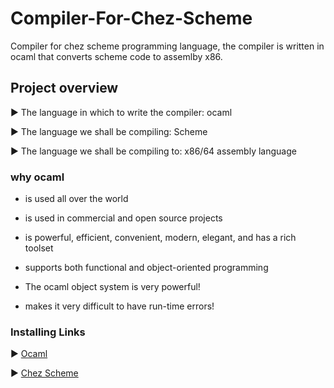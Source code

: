 # Compiler-For-Chez-Scheme
Compiler for chez scheme programming language, the compiler is written in ocaml that converts scheme code to assemlby x86.


## Project overview
▶ The language in which to write the compiler: ocaml

▶ The language we shall be compiling: Scheme

▶ The language we shall be compiling to: x86/64 assembly
language

### why ocaml
- is used all over the world

- is used in commercial and open source projects

- is powerful, efficient, convenient, modern, elegant, and has a
rich toolset

- supports both functional and object-oriented programming

- The ocaml object system is very powerful!

- makes it very difficult to have run-time errors!

### Installing Links
▶ [Ocaml](https://ocaml.org/)

▶ [Chez Scheme](https://cisco.github.io/ChezScheme/)

